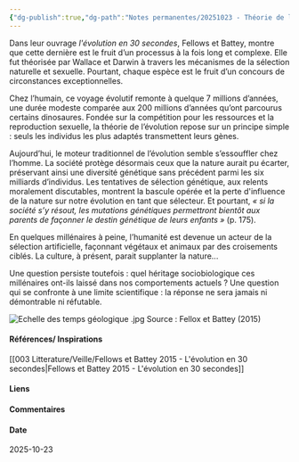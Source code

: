 ```yaml
---
{"dg-publish":true,"dg-path":"Notes permanentes/20251023 - Théorie de l'évolution - généralités.md","permalink":"/notes-permanentes/20251023-theorie-de-l-evolution-generalites/","dgPassFrontmatter":true}
---
```


Dans leur ouvrage *l'évolution en 30 secondes*, Fellows et Battey, montre que cette dernière est le fruit d’un processus à la fois long et complexe. 
Elle fut théorisée par Wallace et Darwin à travers les mécanismes de la sélection naturelle et sexuelle. Pourtant, chaque espèce est le fruit d’un concours de circonstances exceptionnelles.

Chez l’humain, ce voyage évolutif remonte à quelque 7 millions d’années, une durée modeste comparée aux 200 millions d’années qu’ont parcourus certains dinosaures. Fondée sur la compétition pour les ressources et la reproduction sexuelle, la théorie de l’évolution repose sur un principe simple : seuls les individus les plus adaptés transmettent leurs gènes.

Aujourd’hui, le moteur traditionnel de l’évolution semble s’essouffler chez l’homme. La société protège désormais ceux que la nature aurait pu écarter, préservant ainsi une diversité génétique sans précédent parmi les six milliards d’individus. 
Les tentatives de sélection génétique, aux relents moralement discutables, montrent la bascule opérée et la perte d'influence de la nature sur notre évolution en tant que sélecteur. 
Et pourtant, _« si la société s’y résout, les mutations génétiques permettront bientôt aux parents de façonner le destin génétique de leurs enfants »_ (p. 175).

En quelques millénaires à peine, l’humanité est devenue un acteur de la sélection artificielle, façonnant végétaux et animaux par des croisements ciblés. 
La culture, à présent, parait supplanter la nature...

Une question persiste toutefois : quel héritage sociobiologique ces millénaires ont-ils laissé dans nos comportements actuels ? Une question qui se confronte à une limite scientifique : la réponse ne sera jamais ni démontrable ni réfutable. 

![Echelle des temps géologique .jpg](/img/user/001%20Sources/Images/Echelle%20des%20temps%20g%C3%A9ologique%20.jpg)
Source : Fellox et Battey (2015)

#### Références/ Inspirations
[[003 Litterature/Veille/Fellows et Battey 2015 - L'évolution en 30 secondes\|Fellows et Battey 2015 - L'évolution en 30 secondes]]

#### Liens



#### Commentaires



#### Date
2025-10-23
